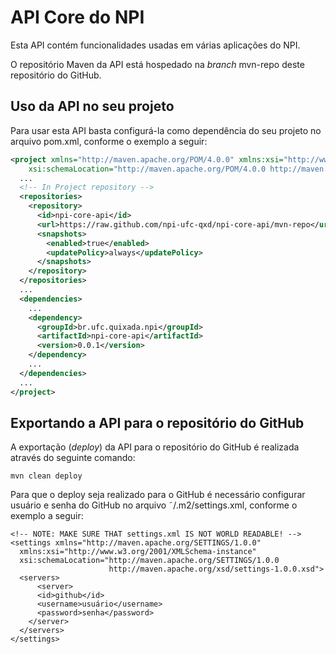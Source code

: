 API Core do NPI
===============

Esta API contém funcionalidades usadas em várias aplicações do NPI.

O repositório Maven da API está hospedado na *branch* mvn-repo deste repositório do GitHub.  

Uso da API no seu projeto
-------------------------
Para usar esta API basta configurá-la como dependência do seu projeto no arquivo pom.xml, conforme o exemplo a seguir:

```xml
<project xmlns="http://maven.apache.org/POM/4.0.0" xmlns:xsi="http://www.w3.org/2001/XMLSchema-instance"
	xsi:schemaLocation="http://maven.apache.org/POM/4.0.0 http://maven.apache.org/xsd/maven-4.0.0.xsd">
  ...
  <!-- In Project repository -->
  <repositories>
    <repository>
      <id>npi-core-api</id>
      <url>https://raw.github.com/npi-ufc-qxd/npi-core-api/mvn-repo</url>
      <snapshots>
        <enabled>true</enabled>
        <updatePolicy>always</updatePolicy>
      </snapshots>
    </repository>
  </repositories>
  ...
  <dependencies>
    ...
    <dependency>
      <groupId>br.ufc.quixada.npi</groupId>
      <artifactId>npi-core-api</artifactId>
      <version>0.0.1</version>
    </dependency>
    ...
  </dependencies>
  ...
</project>
```

Exportando a API para o repositório do GitHub
---------------------------------------------

A exportação (*deploy*) da API para o repositório do GitHub é realizada através do seguinte comando:

```
mvn clean deploy
```

Para que o deploy seja realizado para o GitHub é necessário configurar usuário e senha do GitHub no arquivo ˜/.m2/settings.xml, conforme o exemplo a seguir:

```
<!-- NOTE: MAKE SURE THAT settings.xml IS NOT WORLD READABLE! -->
<settings xmlns="http://maven.apache.org/SETTINGS/1.0.0"
  xmlns:xsi="http://www.w3.org/2001/XMLSchema-instance"
  xsi:schemaLocation="http://maven.apache.org/SETTINGS/1.0.0
                      http://maven.apache.org/xsd/settings-1.0.0.xsd">
  <servers>
      <server>
      <id>github</id>
      <username>usuário</username>
      <password>senha</password>
    </server>
  </servers>
</settings>
```

